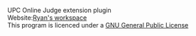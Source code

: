 UPC Online Judge extension plugin</br>
Website:<a href="http://www.haoyuan.info/2017/01/02/hustoj%E6%8F%92%E4%BB%B6/" target="blank">Ryan's workspace</a></br>
This program is licenced under a <a href="https://github.com/ryanlee2014/UPC-HUSTOJ-plugin/blob/master/LICENSE">GNU General Public License</a>
